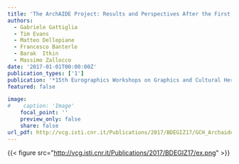 ```yaml
---
title: 'The ArchAIDE Project: Results and Perspectives After the First Year'
authors:
  - Gabriele Gattiglia
  - Tim Evans
  - Matteo Dellepiane
  - Francesco Banterle
  - Barak  Itkin
  - Massimo Zallocco
date: '2017-01-01T00:00:00Z'
publication_types: ['1']
publication: '*15th Eurographics Workshops on Graphics and Cultural Heritage (EG GCH 2017)*'
featured: false

image:
#    caption: 'Image'
    focal_point: ''
    preview_only: false
    share: false
url_pdf: http://vcg.isti.cnr.it/Publications/2017/BDEGIZ17/GCH_Archaide_final.pdf
---
```

{{< figure src="http://vcg.isti.cnr.it/Publications/2017/BDEGIZ17/ex.png" >}}
